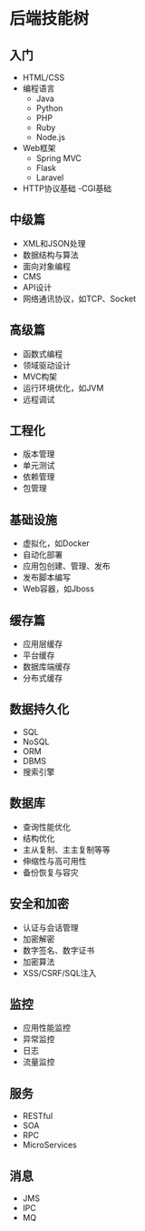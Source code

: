 # 后端技能树

## 入门

- HTML/CSS
- 编程语言
	- Java
	- Python
	- PHP
	- Ruby
	- Node.js
- Web框架
	- Spring MVC
	- Flask
	- Laravel
- HTTP协议基础
-CGI基础

## 中级篇

- XML和JSON处理
- 数据结构与算法
- 面向对象编程
- CMS
- API设计
- 网络通讯协议，如TCP、Socket

## 高级篇

- 函数式编程
- 领域驱动设计
- MVC构架
- 运行环境优化，如JVM
- 远程调试

## 工程化

- 版本管理
- 单元测试
- 依赖管理
- 包管理

## 基础设施

- 虚拟化，如Docker
- 自动化部署
- 应用包创建、管理、发布
- 发布脚本编写
- Web容器，如Jboss

## 缓存篇

- 应用层缓存
- 平台缓存
- 数据库端缓存
- 分布式缓存

## 数据持久化

- SQL
- NoSQL
- ORM
- DBMS
- 搜索引擎

## 数据库

- 查询性能优化
- 结构优化
- 主从复制、主主复制等等
- 伸缩性与高可用性
- 备份恢复与容灾

## 安全和加密

- 认证与会话管理
- 加密解密
- 数字签名、数字证书
- 加密算法
- XSS/CSRF/SQL注入

## 监控

- 应用性能监控
- 异常监控
- 日志
- 流量监控

## 服务

- RESTful
- SOA
- RPC
- MicroServices

## 消息

- JMS
- IPC
- MQ